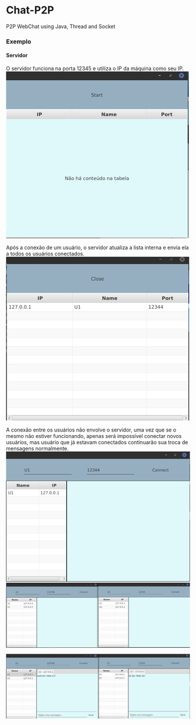 # Chat-P2P
P2P WebChat using Java, Thread and Socket

### Exemplo

#### Servidor
O servidor funciona na porta 12345 e utiliza o IP da máquina como seu IP. <br>
![alt text](https://github.com/riccihenrique/Chat-P2P/blob/master/imgs/server.png)

Após a conexão de um usuário, o servidor atualiza a lista interna e envia ela a todos os usuários conectados. <br>
![alt text](https://github.com/riccihenrique/Chat-P2P/blob/master/imgs/server_conectado.png)


A conexão entre os usuários não envolve o servidor, uma vez que se o mesmo não estiver funcionando, apenas será impossível conectar novos usuários, mas usuário que já estavam conectados continuarão sua troca de mensagens normalmente.
![alt text](https://github.com/riccihenrique/Chat-P2P/blob/master/imgs/user.png)
![alt text](https://github.com/riccihenrique/Chat-P2P/blob/master/imgs/2user.png)

![alt text](https://github.com/riccihenrique/Chat-P2P/blob/master/imgs/chat.png)

